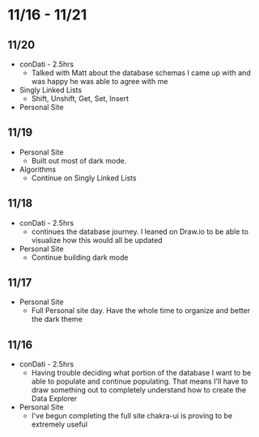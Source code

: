 # 11/16 - 11/21

## 11/20

* conDati -  2.5hrs
  * Talked with Matt about the database schemas I came up with and was happy he was able to agree with me
* Singly Linked Lists
  * Shift, Unshift, Get, Set, Insert
* Personal Site

## 11/19

* Personal Site
  * Built out most of dark mode. 
* Algorithms
  * Continue on Singly Linked Lists

## 11/18

* conDati - 2.5hrs
  * continues the database journey. I leaned on Draw.io to be able to visualize how this would all be updated
* Personal Site
  * Continue building dark mode

## 11/17

* Personal Site
  * Full Personal site day. Have the whole time to organize and better the dark theme

## 11/16

* conDati - 2.5hrs
  * Having trouble deciding what portion of the database I want to be able to populate and continue populating. That means I'll have to draw something out to completely understand how to create the Data Explorer
* Personal Site
  * I've begun completing the full site chakra-ui is proving to be extremely useful

